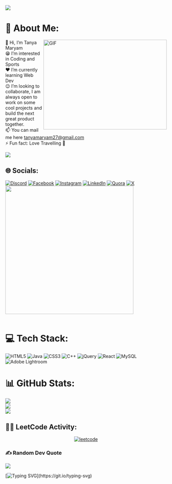 
<p>
 <img src="https://capsule-render.vercel.app/api?type=venom&height=170&text=Tanya%20Maryam&section=header&reversal=false&textBg=false&fontSize=43&animation=fadeIn&desc=~Frontend%20Developer&descAlignY=65&fontColor=ffffff"/>
</p>


# 💫 About Me:
<img align="right" alt="GIF" float="right"  width="385" height="280" src="https://user-images.githubusercontent.com/74038190/221352975-94759904-aa4c-4032-a8ab-b546efb9c478.gif" />
👋 Hi, I’m Tanya Maryam<br>😁 I’m interested in Coding and Sports<br>❤ I’m currently learning Web Dev<br>😉 I’m looking to collaborate, I am always open to work on some cool projects and build the next great product together.<br>📫 <a>You can mail me here <a href="mailto:tanyamaryam27@gmail.com">tanyamaryam27@gmail.com</a> <br>⚡ Fun fact: Love Travelling 🌄


[![](https://visitcount.itsvg.in/api?id=TanyaMaryam&icon=0&color=0)](https://visitcount.itsvg.in)


## 🌐 Socials:
[![Discord](https://img.shields.io/badge/Discord-%237289DA.svg?logo=discord&logoColor=white)](https://discord.gg/Tanya_Maryam27) 
[![Facebook](https://img.shields.io/badge/Facebook-%231877F2.svg?logo=Facebook&logoColor=white)](https://www.facebook.com/tanya.maryam)
[![Instagram](https://img.shields.io/badge/Instagram-%23E4405F.svg?logo=Instagram&logoColor=white)](https://www.instagram.com/tanya_maryam/?utm_source=qr&igsh=MWQzNXo4ZTZhZHlkOQ%3D%3D)
[![LinkedIn](https://img.shields.io/badge/LinkedIn-%230077B5.svg?logo=linkedin&logoColor=white)](https://www.linkedin.com/in/tanya-maryam-5360a122a/)
[![Quora](https://img.shields.io/badge/Quora-%23B92B27.svg?logo=Quora&logoColor=white)](hhttps://www.quora.com/profile/Tanya-Maryam?ch=10&oid=365592456&share=e3d2b461&srid=36QnL&target_type=user)
[![X](https://img.shields.io/badge/X-black.svg?logo=X&logoColor=white)](https://x.com/TanyaMaryam) 
<img src="https://user-images.githubusercontent.com/74038190/212284158-e840e285-664b-44d7-b79b-e264b5e54825.gif" width="400">
<br><br>


# 💻 Tech Stack:
![HTML5](https://img.shields.io/badge/html5-%23E34F26.svg?style=flat-square&logo=html5&logoColor=white)
![Java](https://img.shields.io/badge/java-%23ED8B00.svg?style=flat-square&logo=openjdk&logoColor=white) 
![CSS3](https://img.shields.io/badge/css3-%231572B6.svg?style=flat-square&logo=css3&logoColor=white)
![C++](https://img.shields.io/badge/c++-%2300599C.svg?style=flat-square&logo=c%2B%2B&logoColor=white)
![jQuery](https://img.shields.io/badge/jquery-%230769AD.svg?style=flat-square&logo=jquery&logoColor=white) 
![React](https://img.shields.io/badge/react-%2320232a.svg?style=flat-square&logo=react&logoColor=%2361DAFB)
![MySQL](https://img.shields.io/badge/mysql-4479A1.svg?style=flat-square&logo=mysql&logoColor=white)
![Adobe Lightroom](https://img.shields.io/badge/Adobe%20Lightroom-31A8FF.svg?style=flat-square&logo=Adobe%20Lightroom&logoColor=white) 


# 📊 GitHub Stats:
![](https://github-readme-stats.vercel.app/api?username=TanyaMaryam&theme=monokai&hide_border=false&include_all_commits=true&count_private=false)<br/>
![](https://github-readme-streak-stats.herokuapp.com/?user=TanyaMaryam&theme=monokai&hide_border=false)<br/>
![](https://github-readme-stats.vercel.app/api/top-langs/?username=TanyaMaryam&theme=monokai&hide_border=false&include_all_commits=true&count_private=false&layout=compact)

## 👨‍💻 LeetCode Activity:

<p align="center">
<a href="https://leetcode.com/u/TanyaMaryam/">
  <img align="center" src="https://leetcard.jacoblin.cool/TanyaMaryam?ext=heatmap" alt="leetcode" />
</a> 
</p>


### ✍️ Random Dev Quote
![](https://quotes-github-readme.vercel.app/api?type=horizontal&theme=radical)


[![Typing SVG](https://readme-typing-svg.demolab.com?font=Roboto+Slab&pause=1000&color=F27BF7&center=true&width=435&height=100&lines=Thanks+For+Visiting+!)](https://git.io/typing-svg)

